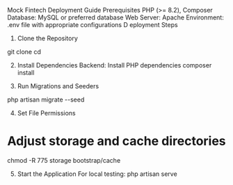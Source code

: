 
Mock Fintech Deployment Guide
Prerequisites
PHP (>= 8.2), Composer
Database: MySQL or preferred database
Web Server: Apache
Environment: .env file with appropriate configurations
D
eployment Steps
1. Clone the Repository


git clone <repository-url>
cd <project-directory>

2. Install Dependencies
Backend: Install PHP dependencies
composer install


3. Run Migrations and Seeders

php artisan migrate --seed

4. Set File Permissions

# Adjust storage and cache directories
chmod -R 775 storage bootstrap/cache

5. Start the Application
For local testing:
php artisan serve

